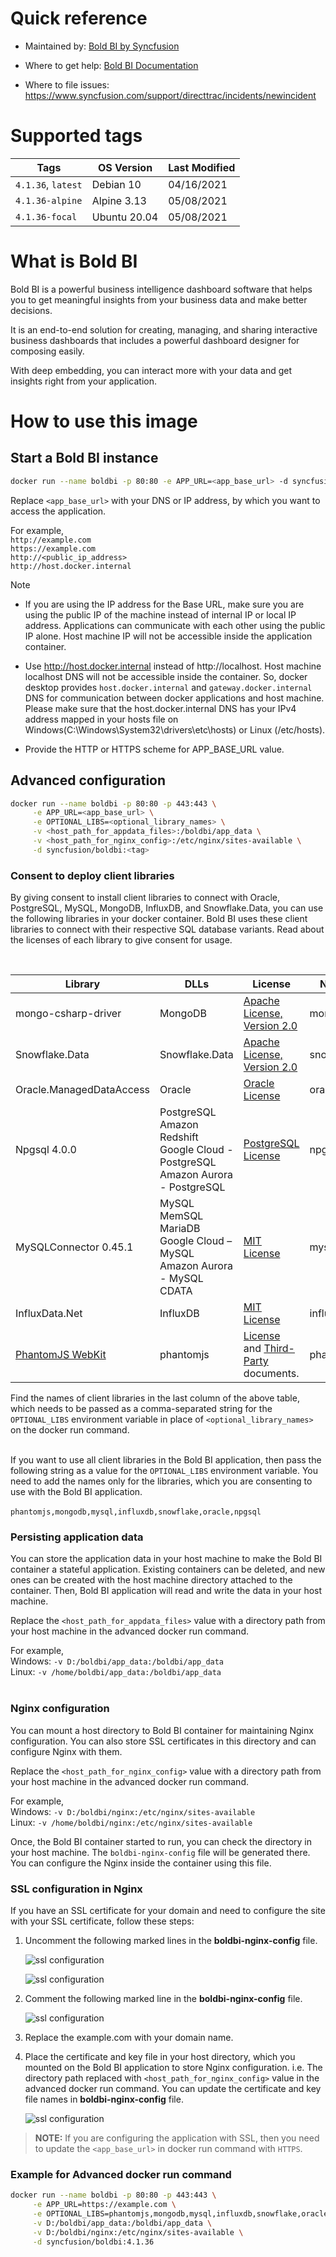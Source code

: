 # Quick reference

* Maintained by: [Bold BI by Syncfusion](https://www.boldbi.com)

* Where to get help: [Bold BI Documentation](https://www.boldbi.com/documentation)

* Where to file issues: https://www.syncfusion.com/support/directtrac/incidents/newincident

# Supported tags

| Tags               | OS Version    | Last Modified |
| -------------      | ------------- | ------------- |
| `4.1.36`, `latest` | Debian 10     | 04/16/2021 |
| `4.1.36-alpine`    | Alpine 3.13   | 05/08/2021 |
| `4.1.36-focal`     | Ubuntu 20.04        | 05/08/2021 |

# What is Bold BI

Bold BI is a powerful business intelligence dashboard software that helps you to get meaningful insights from your business data and make better decisions.

It is an end-to-end solution for creating, managing, and sharing interactive business dashboards that includes a powerful dashboard designer for composing easily.

With deep embedding, you can interact more with your data and get insights right from your application.

# How to use this image

## Start a Bold BI instance

```sh
docker run --name boldbi -p 80:80 -e APP_URL=<app_base_url> -d syncfusion/boldbi
```

Replace `<app_base_url>` with your DNS or IP address, by which you want to access the application.
    
For example, <br/>
    `http://example.com` <br/>
    `https://example.com` <br/>
    `http://<public_ip_address>` <br/>
    `http://host.docker.internal` <br/>


Note
* If you are using the IP address for the Base URL, make sure you are using the public IP of the machine instead of internal IP or local IP address. Applications can communicate with each other using the public IP alone. Host machine IP will not be accessible inside the application container.

* Use http://host.docker.internal instead of http://localhost. Host machine localhost DNS will not be accessible inside the container. So, docker desktop provides `host.docker.internal` and `gateway.docker.internal` DNS for communication between docker applications and host machine. Please make sure that the host.docker.internal DNS has your IPv4 address mapped in your hosts file on Windows(C:\Windows\System32\drivers\etc\hosts) or Linux (/etc/hosts).

* Provide the HTTP or HTTPS scheme for APP_BASE_URL value.


## Advanced configuration


```sh
docker run --name boldbi -p 80:80 -p 443:443 \
     -e APP_URL=<app_base_url> \
     -e OPTIONAL_LIBS=<optional_library_names> \
     -v <host_path_for_appdata_files>:/boldbi/app_data \
     -v <host_path_for_nginx_config>:/etc/nginx/sites-available \
     -d syncfusion/boldbi:<tag>
```

### Consent to deploy client libraries

By giving consent to install client libraries to connect with Oracle, PostgreSQL, MySQL, MongoDB, InfluxDB, and Snowflake.Data, you can use the following libraries in your docker container. Bold BI uses these client libraries to connect with their respective SQL database variants. Read about the licenses of each library to give consent for usage. 

<br/>

| Library                   | DLLs           | License       | Name         |
| -------------             | ------------- | ------------- |------------- |
| mongo-csharp-driver       | MongoDB       | [Apache License, Version 2.0](https://github.com/mongodb/mongo-csharp-driver/blob/master/License.txt) | mongodb |
| Snowflake.Data            | Snowflake.Data| [Apache License, Version 2.0](https://github.com/snowflakedb/snowflake-connector-net/blob/master/LICENSE) | snowflake |
| Oracle.ManagedDataAccess  | Oracle        | [Oracle License](https://www.oracle.com/downloads/licenses/distribution-license.html) | oracle |
| Npgsql 4.0.0              | PostgreSQL <br/> Amazon Redshift <br/>Google Cloud - PostgreSQL <br/> Amazon Aurora - PostgreSQL | [PostgreSQL License](https://github.com/npgsql/npgsql/blob/main/LICENSE) | npgsql        |
| MySQLConnector 0.45.1     | MySQL <br/> MemSQL <br/> MariaDB <br/> Google Cloud – MySQL <br/> Amazon Aurora - MySQL <br/> CDATA | [MIT License](https://github.com/mysql-net/MySqlConnector/blob/master/LICENSE) | mysql         |
| InfluxData.Net            | InfluxDB | [MIT License](https://github.com/pootzko/InfluxData.Net/blob/master/LICENSE) | influxdb      |
| [PhantomJS WebKit](https://phantomjs.org)          | phantomjs | [License](https://github.com/ariya/phantomjs/blob/master/LICENSE.BSD) and [Third-Party](https://github.com/ariya/phantomjs/blob/master/third-party.txt) documents. | phantomjs     |


Find the names of client libraries in the last column of the above table, which needs to be passed as a comma-separated string for the `OPTIONAL_LIBS` environment variable in place of `<optional_library_names>` on the docker run command.
<br/><br/>

If you want to use all client libraries in the Bold BI application, then pass the following string as a value for the `OPTIONAL_LIBS` environment variable. You need to add the names only for the libraries, which you are consenting to use with the Bold BI application.
<br/><br/>
`phantomjs,mongodb,mysql,influxdb,snowflake,oracle,npgsql`


### Persisting application data

You can store the application data in your host machine to make the Bold BI container a stateful application. Existing containers can be deleted, and new ones can be created with the host machine directory attached to the container. Then, Bold BI application will read and write the data in your host machine.

Replace the `<host_path_for_appdata_files>` value with a directory path from your host machine in the advanced docker run command.

For example,<br/>
Windows: `-v D:/boldbi/app_data:/boldbi/app_data`<br/>
Linux: `-v /home/boldbi/app_data:/boldbi/app_data`
<br/><br/>

### Nginx configuration

You can mount a host directory to Bold BI container for maintaining Nginx configuration. You can also store SSL certificates in this directory and can configure Nginx with them.

Replace the `<host_path_for_nginx_config>` value with a directory path from your host machine in the advanced docker run command.

For example,<br/>
Windows: `-v D:/boldbi/nginx:/etc/nginx/sites-available`<br/>
Linux: `-v /home/boldbi/nginx:/etc/nginx/sites-available`

Once, the Bold BI container started to run, you can check the directory in your host machine. The `boldbi-nginx-config` file will be generated there. You can configure the Nginx inside the container using this file.


### SSL configuration in Nginx

If you have an SSL certificate for your domain and need to configure the site with your SSL certificate, follow these steps:

1. Uncomment the following marked lines in the **boldbi-nginx-config** file.

    ![ssl configuration](images/uncomment_ssl_redirect.png)

    ![ssl configuration](images/uncomment_lines.png)

2. Comment the following marked line in the **boldbi-nginx-config** file.

    ![ssl configuration](images/comment_lines.png)

3. Replace the example.com with your domain name.

4. Place the certificate and key file in your host directory, which you mounted on the Bold BI application to store Nginx configuration. i.e. The directory path replaced with `<host_path_for_nginx_config>` value in the advanced docker run command. You can update the certificate and key file names in **boldbi-nginx-config** file.

    ![ssl configuration](images/ssl_certificate_name.png)

> **NOTE:** If you are configuring the application with SSL, then you need to update the `<app_base_url>` in docker run command with `HTTPS`.


### Example for Advanced docker run command

```sh
docker run --name boldbi -p 80:80 -p 443:443 \
     -e APP_URL=https://example.com \
     -e OPTIONAL_LIBS=phantomjs,mongodb,mysql,influxdb,snowflake,oracle,npgsql \
     -v D:/boldbi/app_data:/boldbi/app_data \
     -v D:/boldbi/nginx:/etc/nginx/sites-available \
     -d syncfusion/boldbi:4.1.36
```
